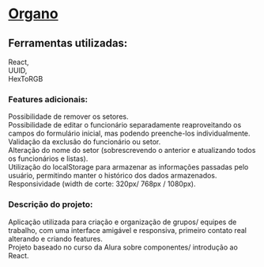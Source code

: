 # [Organo]()

## Ferramentas utilizadas:
React,<br/>
UUID,<br/>
HexToRGB<br/>

### Features adicionais:
Possibilidade de remover os setores.<br/>
Possibilidade de editar o funcionário separadamente reaproveitando os campos do formulário inicial, mas podendo preenche-los individualmente.<br/>
Validação da exclusão do funcionário ou setor.<br/>
Alteração do nome do setor (sobrescrevendo o anterior e atualizando todos os funcionários e listas).<br/>
Utilização do localStorage para armazenar as informações passadas pelo usuário, permitindo manter o histórico dos dados armazenados.<br/>
Responsividade (width de corte: 320px/ 768px / 1080px).<br/>


### Descrição do projeto:
Aplicação utilizada para criação e organização de grupos/ equipes de trabalho, com uma interface amigável e responsiva, primeiro contato real alterando e criando features.<br/>
Projeto baseado no curso da Alura sobre componentes/ introdução ao React.
